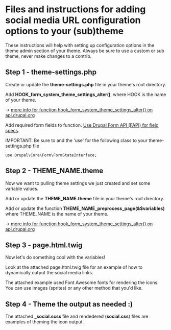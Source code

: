 # Files and instructions for adding social media URL configuration options to your (sub)theme

These instructions will help with setting up configuration options in the theme admin section of your theme. Always be sure to use a custom or sub theme, never make changes to a contrib.

## Step 1 - theme-settings.php

Create or update the <strong>theme-settings.php</strong> file in your theme's root directory.

Add <strong>HOOK_form_system_theme_settings_alter()</strong>, where HOOK is the name of your theme.

&rarr; <a href="https://api.drupal.org/api/drupal/core%21lib%21Drupal%21Core%21Render%21theme.api.php/function/hook_form_system_theme_settings_alter/8.2.x">more info for function hook_form_system_theme_settings_alter() on api.drupal.org</a>

Add required form fields to function. <a href="https://api.drupal.org/api/drupal/developer%21topics%21forms_api_reference.html/7.x">Use Drupal Form API (FAPI) for field specs</a>.

IMPORTANT: Be sure to and the 'use' for the following class to your theme-settings.php file

<code>use Drupal\Core\Form\FormStateInterface;</code>

## Step 2 - THEME_NAME.theme

Now we want to pulling theme settings we just created and set some variable values.

Add or update the <strong>THEME_NAME.theme</strong> file in your theme's root directory.

Add or update the function <strong>THEME_NAME_preprocess_page(&$variables)</strong> where THEME_NAME is the name of your theme.

&rarr; <a href="https://api.drupal.org/api/drupal/core%21includes%21theme.inc/function/template_preprocess_page/8.2.x">more info for function hook_form_system_theme_settings_alter() on api.drupal.org</a>

## Step 3 - page.html.twig

Now let's do something cool with the variables!

Look at the attached page.html.twig file for an example of how to dynamically output the social media links.

The attached example used Font Awesome fonts for rendering the icons. You can use images (sprites) or any other method that you'd like.

## Step 4 - Theme the output as needed :)

The attached <strong>_social.scss</strong> file and rendedered (<strong>social.css</strong>) files are examples of theming the icon output.



